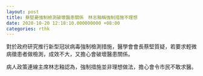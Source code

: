 ```yaml
---
layout: post
title: 蔡堅憂強制檢測破壞醫患關係　林志釉稱強制措施不理想
date: 2020-10-20 12:18:10.000000000 +08:00
categories: rthk
---
```


對於政府研究推行新型冠狀病毒強制檢測措施，醫學會會長蔡堅質疑，若要求輕微病徵患者做檢測，成效不大，又擔心會破壞醫患關係。

病人政策連線主席林志釉認為，強制措施並非理想做法，擔心會令市民不敢求醫。
